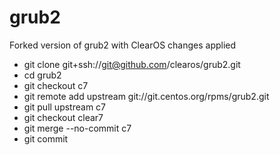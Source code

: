 # grub2

Forked version of grub2 with ClearOS changes applied

* git clone git+ssh://git@github.com/clearos/grub2.git
* cd grub2
* git checkout c7
* git remote add upstream git://git.centos.org/rpms/grub2.git
* git pull upstream c7
* git checkout clear7
* git merge --no-commit c7
* git commit
